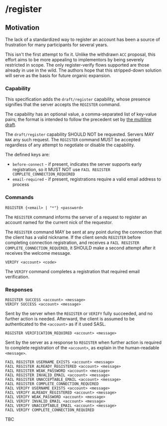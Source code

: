 # /register

## Motivation

The lack of a standardized way to register an account has been a source of frustration for many participants
for several years.

This isn't the first attempt to fix it. Unlike the withdrawn `ACC` proposal, this effort aims to be more
appealing to implementors by being severely restricted in scope. The only register-verify flows supported
are those already in use in the wild. The authors hope that this stripped-down solution will serve as the
basis for future organic expansion.

### Capability

This specification adds the `draft/register` capability, whose presence signifies that the server
accepts the `REGISTER` command.

The capability has an optional value, a comma-separated list of key-value pairs; the format is intended
to follow the precedent set by [the multiline draft][multiline].

The `draft/register` capability SHOULD NOT be requested. Servers MAY `NAK` any such request. The
`REGISTER` command MUST be accepted regardless of any attempt to negotiate or disable the capability.

The defined keys are:

 * `before-connect` - if present, indicates the server supports early registration, so it
   MUST NOT use `FAIL REGISTER COMPLETE_CONNECTION_REQUIRED`
 * `email-required` - if present, registrations require a valid email address to process

### Commands

    REGISTER {<email> | "*"} <password>
    
The `REGISTER` command informs the server of a request to register an account named for the current
nick of the requestor.

The `REGISTER` command MAY be sent at any point during the connection that the client has a valid
nickname. If the client sends `REGISTER` before completing connection registration, and receives a
`FAIL REGISTER COMPLETE_CONNECTION_REQUIRED`, it SHOULD make a second attempt after it receives the
welcome message.

    VERIFY <account> <code>
    
The `VERIFY` command completes a registration that required email verification.

### Responses

    REGISTER SUCCESS <account> <message>
    VERIFY SUCCESS <account> <message>
    
Sent by the server when the `REGISTER` or `VERIFY` fully succeeded, and no
further action is needed.
Afterward, the client is assumed to be authenticated to the `<account>`
as if it used SASL.

    REGISTER VERIFICATION_REQUIRED <account> <message>
    
Sent by the server as a response to `REGISTER` when further action is required
to complete registration of the `<account>`, as explain in the human-readable `<message>`.

    FAIL REGISTER USERNAME_EXISTS <account> <message>
    FAIL REGISTER ALREADY_REGISTERED <account> <message>
    FAIL REGISTER WEAK_PASSWORD <account> <message>
    FAIL REGISTER INVALID_EMAIL <account> <message>
    FAIL REGISTER UNACCEPTABLE_EMAIL <account> <message>
    FAIL REGISTER COMPLETE_CONNECTION_REQUIRED
    FAIL VERIFY USERNAME_EXISTS <account> <message>
    FAIL VERIFY ALREADY_REGISTERED <account> <message>
    FAIL VERIFY WEAK_PASSWORD <account> <message>
    FAIL VERIFY INVALID_EMAIL <account> <message>
    FAIL VERIFY UNACCEPTABLE_EMAIL <account> <message>
    FAIL VERIFY COMPLETE_CONNECTION_REQUIRED

TBC



[multiline]: https://github.com/ircv3/ircv3-specifications/pull/398/
